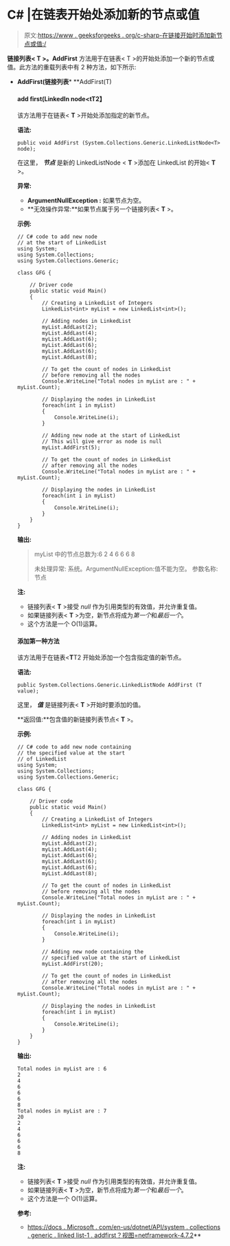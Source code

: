 # C# |在链表开始处添加新的节点或值

> 原文:[https://www . geeksforgeeks . org/c-sharp-在链接开始时添加新节点或值:/](https://www.geeksforgeeks.org/c-sharp-adding-new-node-or-value-at-the-start-of-linkedlistt/)

**链接列表< T >。AddFirst** 方法用于在链表< T >的开始处添加一个新的节点或值。此方法的重载列表中有 2 种方法，如下所示:

*   **AddFirst(链接列表***   **AddFirst(T)

    #### add first(LinkedIn node<**t**T2】

    该方法用于在链表< **T** >开始处添加指定的新节点。

    **语法:**

    ```
    public void AddFirst (System.Collections.Generic.LinkedListNode<T> node);

    ```

    在这里， ***节点*** 是新的 LinkedListNode < **T** >添加在 LinkedList 的开始< **T** >。

    **异常:**

    *   **ArgumentNullException :** 如果节点为空。
    *   **无效操作异常:**如果节点属于另一个链接列表< **T** >。

    **示例:**

    ```
    // C# code to add new node
    // at the start of LinkedList
    using System;
    using System.Collections;
    using System.Collections.Generic;

    class GFG {

        // Driver code
        public static void Main()
        {
            // Creating a LinkedList of Integers
            LinkedList<int> myList = new LinkedList<int>();

            // Adding nodes in LinkedList
            myList.AddLast(2);
            myList.AddLast(4);
            myList.AddLast(6);
            myList.AddLast(6);
            myList.AddLast(6);
            myList.AddLast(8);

            // To get the count of nodes in LinkedList
            // before removing all the nodes
            Console.WriteLine("Total nodes in myList are : " + myList.Count);

            // Displaying the nodes in LinkedList
            foreach(int i in myList)
            {
                Console.WriteLine(i);
            }

            // Adding new node at the start of LinkedList
            // This will give error as node is null
            myList.AddFirst(5);

            // To get the count of nodes in LinkedList
            // after removing all the nodes
            Console.WriteLine("Total nodes in myList are : " + myList.Count);

            // Displaying the nodes in LinkedList
            foreach(int i in myList)
            {
                Console.WriteLine(i);
            }
        }
    }
    ```

    **输出:**

    > myList 中的节点总数为:6
    > 2
    > 4
    > 6
    > 6
    > 6
    > 8
    > 
    > 未处理异常:
    > 系统。ArgumentNullException:值不能为空。
    > 参数名称:节点

    **注:**

    *   链接列表< **T** >接受 *null* 作为引用类型的有效值，并允许重复值。
    *   如果链接列表< **T** >为空，新节点将成为*第一个*和*最后一个*。
    *   这个方法是一个 O(1)运算。

    #### 添加第一种方法

    该方法用于在链表<**T**T2 开始处添加一个包含指定值的新节点。

    **语法:**

    ```
    public System.Collections.Generic.LinkedListNode AddFirst (T value);

    ```

    这里， ***值*** 是链接列表< **T** >开始时要添加的值。

    **返回值:**包含值的新链接列表节点< **T** >。

    **示例:**

    ```
    // C# code to add new node containing
    // the specified value at the start
    // of LinkedList
    using System;
    using System.Collections;
    using System.Collections.Generic;

    class GFG {

        // Driver code
        public static void Main()
        {
            // Creating a LinkedList of Integers
            LinkedList<int> myList = new LinkedList<int>();

            // Adding nodes in LinkedList
            myList.AddLast(2);
            myList.AddLast(4);
            myList.AddLast(6);
            myList.AddLast(6);
            myList.AddLast(6);
            myList.AddLast(8);

            // To get the count of nodes in LinkedList
            // before removing all the nodes
            Console.WriteLine("Total nodes in myList are : " + myList.Count);

            // Displaying the nodes in LinkedList
            foreach(int i in myList)
            {
                Console.WriteLine(i);
            }

            // Adding new node containing the
            // specified value at the start of LinkedList
            myList.AddFirst(20);

            // To get the count of nodes in LinkedList
            // after removing all the nodes
            Console.WriteLine("Total nodes in myList are : " + myList.Count);

            // Displaying the nodes in LinkedList
            foreach(int i in myList)
            {
                Console.WriteLine(i);
            }
        }
    }
    ```

    **输出:**

    ```
    Total nodes in myList are : 6
    2
    4
    6
    6
    6
    8
    Total nodes in myList are : 7
    20
    2
    4
    6
    6
    6
    8

    ```

    **注:**

    *   链接列表< **T** >接受 *null* 作为引用类型的有效值，并允许重复值。
    *   如果链接列表< **T** >为空，新节点将成为*第一个*和*最后一个*。
    *   这个方法是一个 O(1)运算。

    **参考:**

    *   [https://docs . Microsoft . com/en-us/dotnet/API/system . collections . generic . linked list-1 . addfirst？视图=netframework-4.7.2](https://docs.microsoft.com/en-us/dotnet/api/system.collections.generic.linkedlist-1.addfirst?view=netframework-4.7.2)**